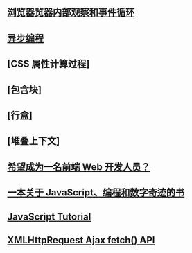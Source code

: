 ## [浏览器览器内部观察和事件循环](./event-loop.md)
## [异步编程](./AsynchronousJavaScript.md)
## [CSS 属性计算过程]
## [包含块]
## [行盒]
## [堆叠上下文]
## [希望成为一名前端 Web 开发人员？](https://developer.mozilla.org/en-US/docs/Learn/Front-end_web_developer)
## [一本关于 JavaScript、编程和数字奇迹的书](https://eloquentjavascript.net/)
## [JavaScript Tutorial](https://www.javascripttutorial.net/)
## [XMLHttpRequest Ajax fetch() API](https://developer.mozilla.org/en-US/docs/Web/API/XMLHttpRequest)